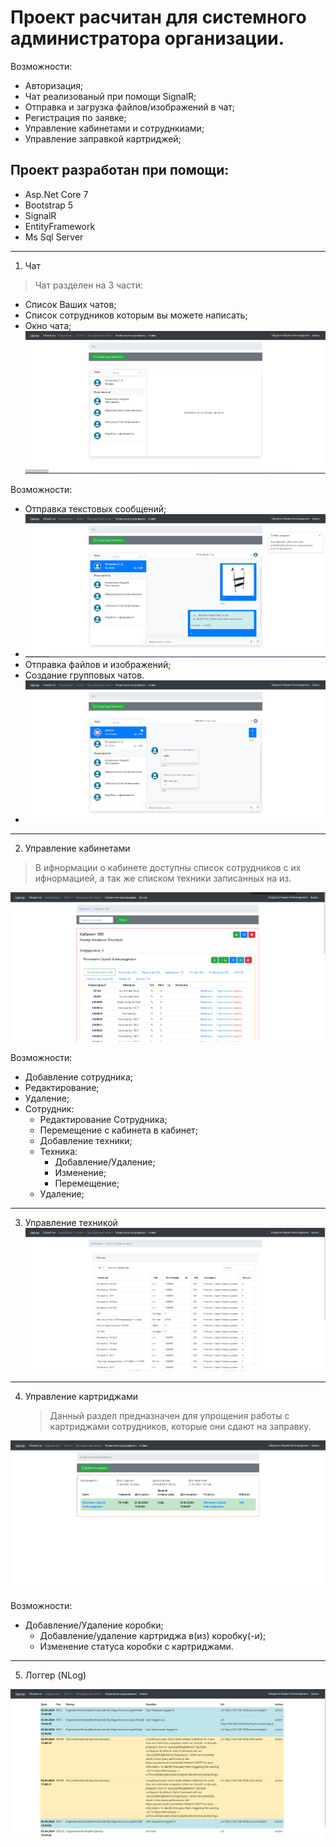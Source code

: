 # Проект расчитан для системного администратора организации.
Возможности:
- Авторизация;
- Чат реализованый при помощи SignalR;
- Отправка и загрузка файлов/изображений в чат;
- Регистрация по заявке;
- Управление кабинетами и сотруднкиами;
- Управление заправкой картриджей;
## Проект разработан при помощи:
- Asp.Net Core 7
- Bootstrap 5
- SignalR
- EntityFramework
- Ms Sql Server
____
1. Чат
> Чат разделен на 3 части: 
  - Список Ваших чатов;
  - Список сотрудников которым вы можете написать;
  - Окно чата;
![alt text](https://github.com/vadimsmerekooo/EngenierLenRoo/blob/main/resources/Chat.png)

Возможности:
  - Отправка текстовых сообщений;
  - ![alt text](https://github.com/vadimsmerekooo/EngenierLenRoo/blob/main/resources/Chat-MessagesBox.png)
  - Отправка файлов и изображений;
  - Создание групповых чатов.
  - ![alt text](https://github.com/vadimsmerekooo/EngenierLenRoo/blob/main/resources/Chat-MessagesBox2.png)
____
2. Управление кабинетами
> В ифнормации о кабинете доступны список сотрудников с их ифнормацией, а так же списком техники записанных на из.

![alt text](https://github.com/vadimsmerekooo/EngenierLenRoo/blob/main/resources/Cabinets.png)

Возможности:
- Добавление сотрудника;
- Редактирование;
- Удаление;
- Сотрудник:
  - Редактирование Сотрудника;
  - Перемещение с кабинета в кабинет;
  - Добавление техники;
  - Техника:
    - Добавление/Удаление;
    - Изменение;
    - Перемещение; 
  - Удаление;
____
3. Управление техникой 
![alt text](https://github.com/vadimsmerekooo/EngenierLenRoo/blob/main/resources/Techniques.png)
____
4.  Управление картриджами
    > Данный раздел предназначен для упрощения работы с картриджами сотрудников, которые они сдают на заправку.

![alt text](https://github.com/vadimsmerekooo/EngenierLenRoo/blob/main/resources/Cartridges.png)

Возможности:
- Добавление/Удаление коробки;
  - Добавление/удаление картриджа в(из) коробку(-и);
  - Изменение статуса коробки с картриджами.
____
5.  Логгер (NLog)

![alt text](https://github.com/vadimsmerekooo/EngenierLenRoo/blob/main/resources/Logerr.png)
    
